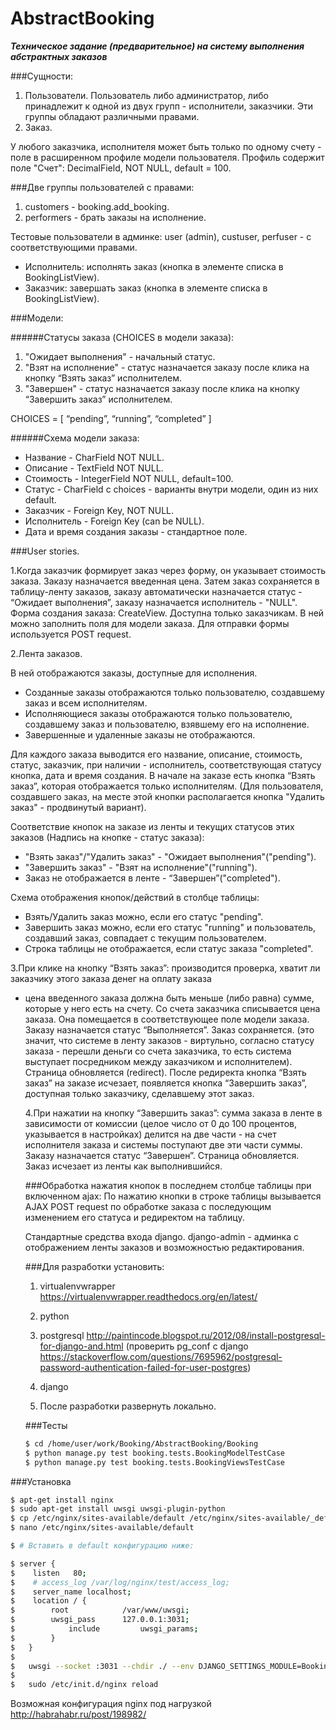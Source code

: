 # AbstractBooking

***Техническое задание (предварительное) на систему выполнения абстрактных заказов***

###Сущности:
1. Пользователи. Пользователь либо администратор, либо принадлежит к одной из двух групп - исполнители, заказчики. Эти группы обладают различными правами.
2. Заказ.

У любого заказчика, исполнителя может быть только по одному счету - поле в расширенном профиле модели пользователя. Профиль содержит поле "Счет":
DecimalField, NOT NULL, default = 100.

###Две группы пользователей с правами:
1. customers - booking.add_booking.
2. performers - брать заказы на исполнение.  

Тестовые пользователи в админке: user (admin), custuser, perfuser - с соответствующими правами.

- Исполнитель: исполнять заказ (кнопка в элементе списка в BookingListView).
- Заказчик: завершать заказ (кнопка в элементе списка в BookingListView).


###Модели:

######Статусы заказа (CHOICES в модели заказа):
1. "Ожидает выполнения" - начальный статус.
2. "Взят на исполнение" - статус назначается заказу после клика на кнопку
“Взять заказ” исполнителем.
3. "Завершен" - статус назначается заказу после клика на кнопку “Завершить заказ”
исполнителем.

CHOICES = [ “pending”, “running”, “completed” ]

######Схема модели заказа:
- Название - CharField NOT NULL.
- Описание - TextField NOT NULL.
- Стоимость - IntegerField NOT NULL, default=100.
- Статус - CharField с choices - варианты внутри модели, один из них default.
- Заказчик - Foreign Key, NOT NULL.
- Исполнитель - Foreign Key (can be NULL).
- Дата и время создания заказы - стандартное поле.


###User stories.

1.Когда заказчик формирует заказ через форму, он указывает стоимость заказа.
Заказу назначается введенная цена. Затем заказ сохраняется в таблицу-ленту
заказов, заказу автоматически назначается статуc - “Ожидает выполнения”,
заказу назначается исполнитель - "NULL".
Форма создания заказа: CreateView. Доступна только заказчикам. В ней можно
заполнить поля для модели заказа.
Для отправки формы используется POST request.

2.Лента заказов.

В ней отображаются заказы, доступные для исполнения.
- Созданные заказы отображаются только пользователю, создавшему заказ и
всем исполнителям.
- Исполняющиеся заказы отображаются только пользователю, создавшему заказ и
пользователю, взявшему его на исполнение.
- Завершенные и удаленные заказы не отображаются.

Для каждого заказа выводится его название, описание, стоимость, статус,
заказчик, при наличии - исполнитель, соответствующая статусу кнопка, дата и
время создания. В начале на заказе есть кнопка “Взять заказ”, которая
отображается только исполнителям. (Для пользователя, создавшего заказ, на месте
  этой кнопки располагается кнопка "Удалить заказ" - продвинутый вариант).

  Соответствие кнопок на заказе из ленты и текущих статусов этих заказов
  (Надпись на кнопке - статус заказа):
  - "Взять заказ"/"Удалить заказ" - "Ожидает выполнения"("pending").
  - "Завершить заказ" - "Взят на исполнение"("running").
  - Заказ не отображается в ленте - “Завершен”("completed").


  Схема отображения кнопок/действий в столбце таблицы:
  - Взять/Удалить заказ можно, если его статус "pending".
  - Завершить заказ можно, если его статус "running" и пользователь, создавший
  заказ, совпадает с текущим пользователем.
  - Строка таблицы не отображается, если статус заказа "completed".


  3.При клике на кнопку “Взять заказ”:
  производится проверка, хватит ли заказчику этого заказа денег на оплату заказа
  - цена введенного заказа должна быть меньше (либо равна) сумме, которые у него
  есть на счету. Со счета заказчика списывается цена заказа. Она помещается в
  соответствующее поле модели заказа. Заказу назначается  статус “Выполняется”.
  Заказ сохраняется. (это значит, что системе в ленту заказов - виртульно,
    согласно статусу заказа - перешли деньги со счета заказчика, то есть система
    выступает посредником между заказчиком и исполнителем).
    Страница обновляется (redirect).
    После редиректа кнопка “Взять заказ” на заказе исчезает, появляется кнопка
    “Завершить заказ”, доступная только заказчику, сделавшему этот заказ.

    4.При нажатии на кнопку “Завершить заказ”:
    сумма заказа в ленте в зависимости от комиссии (целое число от 0 до 100
      процентов, указывается в настройках) делится на две части - на счет
      исполнителя заказа и системы поступают две эти части суммы. Заказу назначается
      статус “Завершен”. Страница обновляется. Заказ исчезает из ленты как
      выполнившийся.

      ###Обработка нажатия кнопок в последнем столбце таблицы при включенном ajax:
      По нажатию кнопки в строке таблицы вызывается AJAX POST request по обработке
      заказа с последующим изменением его статуса и редиректом на таблицу.

      Стандартные средства входа django.
      django-admin - админка с отображением ленты заказов и возможностью редактирования.


      ###Для разработки установить:

      1. virtualenvwrapper
      https://virtualenvwrapper.readthedocs.org/en/latest/

      2. python

      3. postgresql http://paintincode.blogspot.ru/2012/08/install-postgresql-for-django-and.html
      (проверить pg_conf с django https://stackoverflow.com/questions/7695962/postgresql-password-authentication-failed-for-user-postgres)

      4. django

      5. После разработки развернуть локально.


      ###Тесты
      ```sh
      $ cd /home/user/work/Booking/AbstractBooking/Booking
      $ python manage.py test booking.tests.BookingModelTestCase
      $ python manage.py test booking.tests.BookingViewsTestCase
      ```

###Установка

```sh
$ apt-get install nginx
$ sudo apt-get install uwsgi uwsgi-plugin-python
$ cp /etc/nginx/sites-available/default /etc/nginx/sites-available/_default
$ nano /etc/nginx/sites-available/default

$ # Вставить в default конфигурацию ниже:

$ server {
$    listen   80;
$    # access_log /var/log/nginx/test/access_log;
$    server_name localhost;
$    location / {
$        root            /var/www/uwsgi;
$        uwsgi_pass      127.0.0.1:3031;
$            include         uwsgi_params;
$        }
$   }
$   
$   uwsgi --socket :3031 --chdir ./ --env DJANGO_SETTINGS_MODULE=Booking.settings --module "django.core.wsgi:get_wsgi_application()"
$   
$   sudo /etc/init.d/nginx reload
```

Возможная конфигурация nginx под нагрузкой
http://habrahabr.ru/post/198982/
